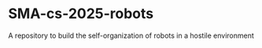 # SMA-cs-2025-robots
A repository to build the self-organization of robots in a hostile environment
